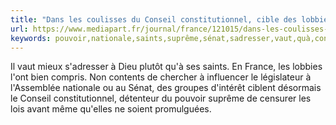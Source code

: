 ```yaml
---
title: "Dans les coulisses du Conseil constitutionnel, cible des lobbies"
url: https://www.mediapart.fr/journal/france/121015/dans-les-coulisses-du-conseil-constitutionnel-cible-des-lobbies?utm_source=twitter&utm_medium=social&utm_campaign=Sharing&xtor=CS3-67
keywords: pouvoir,nationale,saints,suprême,sénat,sadresser,vaut,quà,conseil,lobbies,cible,coulisses,promulguées,mieux,constitutionnel
---
```

Il vaut mieux s\'adresser à Dieu plutôt qu\'à ses saints. En France, les lobbies l\'ont bien compris. Non contents de chercher à influencer le législateur à l'Assemblée nationale ou au Sénat, des groupes d\'intérêt ciblent désormais le Conseil constitutionnel, détenteur du pouvoir suprême de censurer les lois avant même qu\'elles ne soient promulguées.
